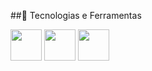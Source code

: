 ##🚀 Tecnologias e Ferramentas

<img src="https://cdn.jsdelivr.net/gh/devicons/devicon/icons/csharp/csharp-original.svg" width="50px" />
<img src="https://cdn.jsdelivr.net/gh/devicons/devicon/icons/docker/docker-original.svg" width="50px" />
<img src="https://cdn.jsdelivr.net/gh/devicons/devicon/icons/git/git-original.svg" width="50px"/>
